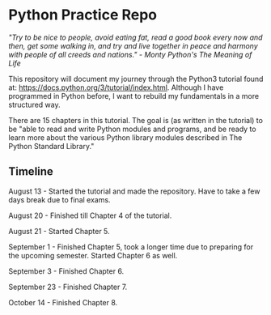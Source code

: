 # Python Practice Repo

*"Try to be nice to people, avoid eating fat, read a good book every now and then, get some walking in, and try and live together in peace and harmony with people of all creeds and nations." - Monty Python's The Meaning of Life*

This repository will document my journey through the Python3 tutorial found at: https://docs.python.org/3/tutorial/index.html. 
Although I have programmed in Python before, I want to rebuild my fundamentals in a more structured way. 

There are 15 chapters in this tutorial. The goal is (as written in the tutorial) to be "able to read and write Python modules and programs, and be ready to learn more about the various Python library modules described in The Python Standard Library." 

## Timeline

August 13 - Started the tutorial and made the repository. Have to take a few days break due to final exams.

August 20 - Finished till Chapter 4 of the tutorial.

August 21 - Started Chapter 5.

September 1 - Finished Chapter 5, took a longer time due to preparing for the upcoming semester. Started Chapter 6 as well.

September 3 - Finished Chapter 6.

September 23 - Finished Chapter 7.

October 14 - Finished Chapter 8.
